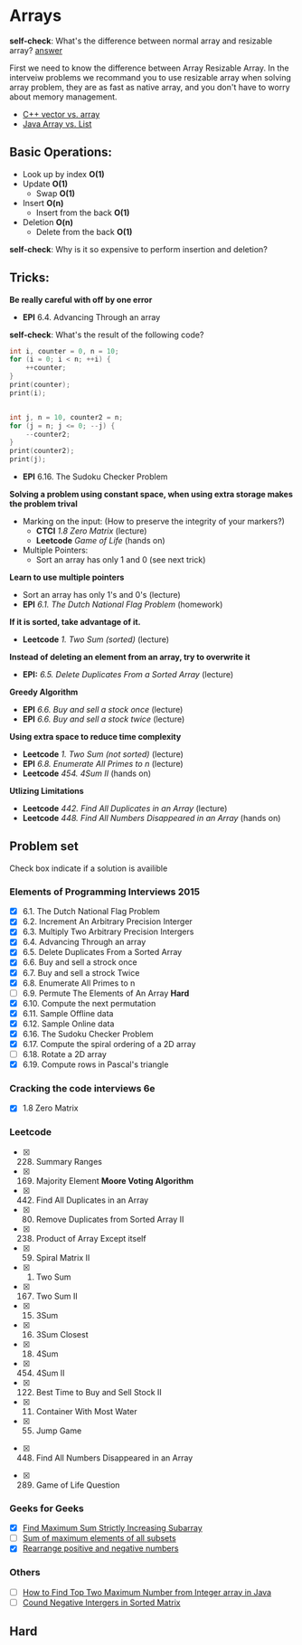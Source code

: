 # Arrays
**self-check**: What's the difference between normal array and resizable array? [answer](https://en.wikipedia.org/wiki/Dynamic_array)

First we need to know the difference between Array Resizable Array. In the interveiw
problems we recommand you to use resizable array when solving array problem, they are as 
fast as native array, and you don't have to worry about memory management.
* [C++ vector vs. array](http://stackoverflow.com/questions/381621/using-arrays-or-stdvectors-in-c-whats-the-performance-gap)
* [Java Array vs. List](http://stackoverflow.com/questions/716597/array-or-list-in-java-which-is-faster)

## Basic Operations:
* Look up by index **O(1)**
* Update **O(1)**
    - Swap **O(1)**
* Insert **O(n)** 
    - Insert from the back **O(1)**
* Deletion **O(n)**
    - Delete from the back **O(1)**

**self-check**: Why is it so expensive to perform insertion and deletion?

## Tricks:
**Be really careful with off by one error**
* **EPI** 6.4. Advancing Through an array

**self-check**: What's the result of the following code?
```C++
int i, counter = 0, n = 10;
for (i = 0; i < n; ++i) {
    ++counter;
}
print(counter);
print(i);


int j, n = 10, counter2 = n;
for (j = n; j <= 0; --j) {
    --counter2;
}
print(counter2);
print(j);
```
- **EPI** 6.16. The Sudoku Checker Problem

**Solving a problem using constant space, when using extra storage makes the problem trival**
* Marking on the input: (How to preserve the integrity of your markers?)
    - **CTCI** *1.8 Zero Matrix* (lecture)
    - **Leetcode** *Game of Life* (hands on)
* Multiple Pointers:
    - Sort an array has only 1 and 0 (see next trick)

**Learn to use multiple pointers**
* Sort an array has only 1's and 0's (lecture)
* **EPI** *6.1. The Dutch National Flag Problem* (homework)

**If it is sorted, take advantage of it.**
* **Leetcode** *1. Two Sum (sorted)* (lecture)

**Instead of deleting an element from an array, try to overwrite it**
* **EPI:** *6.5. Delete Duplicates From a Sorted Array* (lecture)

**Greedy Algorithm**
* **EPI** *6.6. Buy and sell a stock once* (lecture)
* **EPI** *6.6. Buy and sell a stock twice* (lecture)

**Using extra space to reduce time complexity**
* **Leetcode** *1. Two Sum (not sorted)* (lecture)
* **EPI** *6.8. Enumerate All Primes to n* (lecture)
* **Leetcode** *454. 4Sum II* (hands on)

**Utlizing Limitations**
* **Leetcode** *442. Find All Duplicates in an Array* (lecture)
* **Leetcode** *448. Find All Numbers Disappeared in an Array* (hands on)

## Problem set
Check box indicate if a solution is availible
### Elements of Programming Interviews 2015
- [X] 6.1. The Dutch National Flag Problem
- [X] 6.2. Increment An Arbitrary Precision Interger
- [X] 6.3. Multiply Two Arbitrary Precision Intergers
- [X] 6.4. Advancing Through an array
- [X] 6.5. Delete Duplicates From a Sorted Array
- [X] 6.6. Buy and sell a strock once
- [X] 6.7. Buy and sell a strock Twice
- [X] 6.8. Enumerate All Primes to n  
- [ ] 6.9. Permute The Elements of An Array **Hard**
- [X] 6.10. Compute the next permutation 
- [X] 6.11. Sample Offline data
- [X] 6.12. Sample Online data
- [X] 6.16. The Sudoku Checker Problem
- [X] 6.17. Compute the spiral ordering of a 2D array
- [ ] 6.18. Rotate a 2D array
- [X] 6.19. Compute rows in Pascal's triangle

### Cracking the code interviews 6e
- [x] 1.8 Zero Matrix

### Leetcode
- [x] 228. Summary Ranges 
- [x] 169. Majority Element **Moore Voting Algorithm**
- [x] 442. Find All Duplicates in an Array 
- [x] 80. Remove Duplicates from Sorted Array II 
- [x] 238. Product of Array Except itself 
- [x] 59. Spiral Matrix II 
- [x] 1. Two Sum
- [x] 167. Two Sum II
- [x] 15. 3Sum
- [x] 16. 3Sum Closest 
- [x] 18. 4Sum 
- [x] 454. 4Sum II
- [x] 122. Best Time to Buy and Sell Stock II
- [x] 11. Container With Most Water 
- [x] 55. Jump Game
* [x] 448. Find All Numbers Disappeared in an Array
- [x] 289. Game of Life Question

### Geeks for Geeks
- [x] [Find Maximum Sum Strictly Increasing Subarray](http://www.geeksforgeeks.org/find-maximum-sum-strictly-increasing-subarray/)
- [ ] [Sum of maximum elements of all subsets](http://www.geeksforgeeks.org/sum-maximum-elements-subsets/)
- [x] [Rearrange positive and negative numbers](http://www.geeksforgeeks.org/rearrange-positive-and-negative-numbers-publish/)

### Others
- [ ] [How to Find Top Two Maximum Number from Integer array in Java](http://www.java67.com/2014/03/how-to-find-top-two-maximum-number-from-integer-array-java.html)
- [ ] [Cound Negative Intergers in Sorted Matrix](https://www.youtube.com/watch?v=5dJSZLmDsxk)

## Hard
